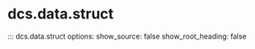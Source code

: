 # dcs.data.struct

::: dcs.data.struct
    options:
      show_source: false
      show_root_heading: false
